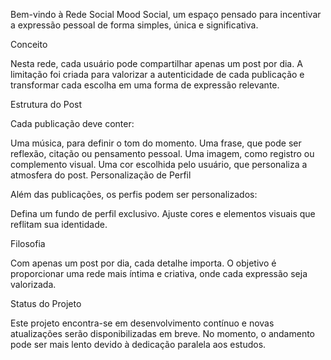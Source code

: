 Bem-vindo à Rede Social Mood Social, um espaço pensado para incentivar a expressão pessoal de forma simples, única e significativa.

Conceito

Nesta rede, cada usuário pode compartilhar apenas um post por dia. A limitação foi criada para valorizar a autenticidade de cada publicação e transformar cada escolha em uma forma de expressão relevante.

Estrutura do Post

Cada publicação deve conter:

Uma música, para definir o tom do momento.
Uma frase, que pode ser reflexão, citação ou pensamento pessoal.
Uma imagem, como registro ou complemento visual.
Uma cor escolhida pelo usuário, que personaliza a atmosfera do post.
Personalização de Perfil

Além das publicações, os perfis podem ser personalizados:

Defina um fundo de perfil exclusivo.
Ajuste cores e elementos visuais que reflitam sua identidade.

Filosofia

Com apenas um post por dia, cada detalhe importa. O objetivo é proporcionar uma rede mais íntima e criativa, onde cada expressão seja valorizada.

Status do Projeto

Este projeto encontra-se em desenvolvimento contínuo e novas atualizações serão disponibilizadas em breve.
No momento, o andamento pode ser mais lento devido à dedicação paralela aos estudos.

